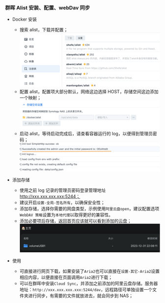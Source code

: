 ### 群晖 Alist 安装、配置、webDav 同步

- Docker 安装
    * 搜索 alist，下载并配置；
    ![docker 安装 alist](Resources/alist_docker.png)
    * 配置 alist，配置项大部分默认，网络这边选择 HOST，存储空间这边添加一个映射；
    ![docker 配置](Resources/alist_docker_config.png)
    * 启动 alist，等待启动完成后，请查看容器运行的 log，以便得到管理员密码；
    ![docker init log](Resources/alist_init_log.png)

- 添加存储
    * 使用之前 log 记录的管理员密码登录管理地址 http://xxx.xxx.xxx.xxx:5244；
    * 建议开启`设置-全局-签名所有`，以确保安全性；
    * 添加存储，选择你需要的网盘类型，示例使用`阿里云盘open`，建议配置选项`WebDAV 策略`设置为`本地代理`以取得更好的兼容性。
    * 添加必要项后存储，返回首页应该就可以看到添加的云盘；
    ![首页-存储](Resources/alist_store.png)
- 使用
    * 可直接进行网页下载，如果安装了`Aria2`也可以直接在`设置-其它-Aria2`设置相应内容，以便直接在页面调用`Aria2`进行下载；
    * 可以在群晖中安装`Cloud Sync`，并添加之前添加的阿里云盘存储。服务器地址：`http://xxx.xxx.xxx.xxx:5244/dav`，远程路径可单独设置一个文件夹进行同步，有需要的文件就放进去，就会同步到 NAS；